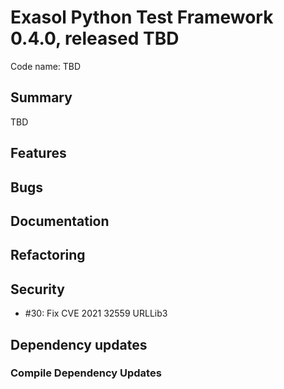 # Exasol Python Test Framework 0.4.0, released TBD
 
Code name: TBD

## Summary
TBD

## Features

## Bugs

## Documentation

## Refactoring

## Security
 - #30: Fix CVE 2021 32559 URLLib3

## Dependency updates

### Compile Dependency Updates
